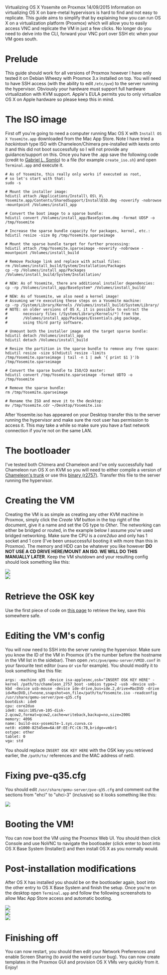 Virtualizing OS X Yosemite on Proxmox
14/09/2015
Information on virtualizing OS X on bare-metal hypervisors is hard to find and not easy to replicate. This guide aims to simplify that by explaining how you can run OS X on a virtualization platform (Proxmox) which will allow you to easily access VNC and replicate the VM in just a few clicks. No longer do you need to delve into the CLI, forward your VNC port over SSH etc when your VM goes south.

# Prelude
This guide should work for all versions of Proxmox however I have only tested it on Debian Wheezy with Proxmox 3.x installed on top. You will need to have SSH access (with the ability to edit `/etc/pve`) to the server running the hypervisor. Obviously your hardware must support full hardware virtualization with KVM support. Apple's EULA permits you to only virtualize OS X on Apple hardware so please keep this in mind.

# The ISO image
First off you're going to need a computer running Mac OS X with `Install OS X Yosemite.app` downloaded from the Mac App Store. Note I have tried a *hackintosh* type ISO with Chameleon/Chimera pre-installed with kexts onto it and this did not boot successfully so I will not provide any guidance/support on this. Once you have the .app save the following code (credit to [Gabriel L. Somlo](http://www.contrib.andrew.cmu.edu/~somlo/OSXKVM/)) to a file (for example `create_iso.sh`) and open `Terminal.app` and execute it.

```
# As of Yosemite, this really only works if executed as root,
# so let's start with that:
sudo -s

# Mount the installer image:
hdiutil attach /Applications/Install\ OS\ X\ Yosemite.app/Contents/SharedSupport/InstallESD.dmg -noverify -nobrowse -mountpoint /Volumes/install_app

# Convert the boot image to a sparse bundle:
hdiutil convert /Volumes/install_app/BaseSystem.dmg -format UDSP -o /tmp/Yosemite

# Increase the sparse bundle capacity for packages, kernel, etc.:
hdiutil resize -size 8g /tmp/Yosemite.sparseimage

# Mount the sparse bundle target for further processing:
hdiutil attach /tmp/Yosemite.sparseimage -noverify -nobrowse -mountpoint /Volumes/install_build

# Remove Package link and replace with actual files:
rm /Volumes/install_build/System/Installation/Packages
cp -rp /Volumes/install_app/Packages /Volumes/install_build/System/Installation/

# NEW: As of Yosemite, there are additional installer dependencies:
cp -rp /Volumes/install_app/BaseSystem* /Volumes/install_build/

# NEW: As of Yosemite, we also need a kernel image!
# Assuming we're executing these steps on a Yosemite machine:
cp -rp /System/Library/Kernels /Volumes/install_build/System/Library/
# NOTE: on older versions of OS X, it is possible to extract the
#       necessary files (/System/Library/Kernels/*) from the
#       /Volumes/install_app/Packages/Essentials.pkg package,
#       using third party software.

# Unmount both the installer image and the target sparse bundle:
hdiutil detach /Volumes/install_app
hdiutil detach /Volumes/install_build

# Resize the partition in the sparse bundle to remove any free space:
hdiutil resize -size $(hdiutil resize -limits /tmp/Yosemite.sparseimage | tail -n 1 | awk '{ print $1 }')b /tmp/Yosemite.sparseimage

# Convert the sparse bundle to ISO/CD master:
hdiutil convert /tmp/Yosemite.sparseimage -format UDTO -o /tmp/Yosemite

# Remove the sparse bundle:
rm /tmp/Yosemite.sparseimage

# Rename the ISO and move it to the desktop:
mv /tmp/Yosemite.cdr ~/Desktop/Yosemite.iso
```

After Yosemite.iso has appeared on your Desktop transfer this to the server running the hypervisor and make sure the root user has permission to access it. This may take a while so make sure you have a fast network connection if you're not on the same LAN.

# The bootloader
I've tested both Chimera and Chameleon and I've only successfully had Chameleon run OS X on KVM so you will need to either compile a version of [Chameleon's trunk](http://forge.voodooprojects.org/svn/chameleon/) or use this [binary (r2757)](http://will3942.com/chameleon_2757_boot). Transfer this file to the server running the hypervisor.

# Creating the VM
Creating the VM is as simple as creating any other KVM machine in Proxmox, simply click the *Create VM* button in the top right of the document, give it a name and set the OS type to *Other*. The networking can either be bridged or routed, in the example below I assume you've used bridged networking. Make sure the CPU is a *core2duo* and only has 1 socket and 1 core (I've been unsuccessful booting it with more than this in Proxmox). The memory and HDD can be whatever you like however **DO NOT USE A CD DRIVE HERE/MOUNT AN ISO. WE WILL DO THIS MANUALLY LATER**. Keep the VM shutdown and your resulting config should look something like this:
<div class="post-img"><img src="/osx-hardware.png"></div>
<div class="post-img"><img src="/osx-options.png"></div>

# Retrieve the OSK key
Use the first piece of code on [this page](http://www.osxbook.com/book/bonus/chapter7/tpmdrmmyth/) to retrieve the key, save this somewhere safe.

# Editing the VM's config
You will now need to SSH into the server running the hypervisor. Make sure you know the ID of the VM in Proxmox (it's the number before the hostname in the VM list in the sidebar). Then open `/etc/pve/qemu-server/VMID.conf` in your favourite text editor (`nano` or `vim` for example). You should modify it to look something like this file:
```
args: -machine q35 -device isa-applesmc,osk="INSERT OSK KEY HERE" -kernel /path/to/chameleon_2757_boot -smbios type=2 -usb -device usb-kbd -device usb-mouse -device ide-drive,bus=ide.2,drive=MacDVD -drive id=MacDVD,if=none,snapshot=on,file=/path/to/Yosemite.iso -readconfig /usr/share/qemu-server/pve-q35.cfg
bootdisk: ide0
cpu: core2duo
ide0: main:105/vm-105-disk-2.qcow2,format=qcow2,cache=writeback,backup=no,size=200G
memory: 4096
name: build-osx-yosemite-1.sys.cuvva.co
net0: e1000-82545em=6A:8F:EE:FC:C6:7B,bridge=vmbr1
ostype: other
tablet: 0
vga: std
```

You should replace `INSERT OSK KEY HERE` with the OSK key you retrieved earlier, the `/path/to/` references and the MAC address of net0.

# Fixing pve-q35.cfg

You should edit `/usr/share/qemu-server/pve-q35.cfg` and comment out the sections from "ehci" to "uhci-3" (inclusive) so it looks something like this:

<div class="post-img"><img src="/pve-q35.png"></div>

# Booting the VM!

You can now boot the VM using the Proxmox Web UI. You should then click Console and use NoVNC to navigate the bootloader (click enter to boot into OS X Base System (Installer)) and then install OS X as you normally would.

# Post-installation modifications

After OS X has installed you should be on the bootloader again, boot into the other entry to OS X Base System and finish the setup. Once you're on the desktop open `Terminal.app` and follow the following screenshots to allow Mac App Store access and automatic booting.

<div class="post-img"><img src="/mk-extra.png"></div>
<div class="post-img"><img src="/org-chameleon.png"></div>
<div class="post-img"><img src="/rm-net.png"></div>

# Finishing off

You can now restart, you should then edit your Network Preferences and enable Screen Sharing (to avoid the weird cursor bug). You can now create templates in the Proxmox GUI and provision OS X VMs very quickly from it. Enjoy!
